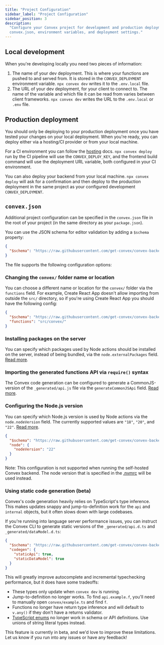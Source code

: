 ```yaml
---
title: "Project Configuration"
sidebar_label: "Project Configuration"
sidebar_position: 3
description:
  "Configure your Convex project for development and production deployment using
  convex.json, environment variables, and deployment settings."
---
```


## Local development

When you're developing locally you need two pieces of information:

1. The name of your dev deployment. This is where your functions are pushed to
   and served from. It is stored in the `CONVEX_DEPLOYMENT` environment
   variable. `npx convex dev` writes it to the `.env.local` file.
2. The URL of your dev deployment, for your client to connect to. The name of
   the variable and which file it can be read from varies between client
   frameworks. `npx convex dev` writes the URL to the `.env.local` or `.env`
   file.

## Production deployment

You should only be deploying to your production deployment once you have tested
your changes on your local deployment. When you're ready, you can deploy either
via a hosting/CI provider or from your local machine.

For a CI environment you can follow the
[hosting](/production/hosting/hosting.mdx) docs. `npx convex deploy` run by the
CI pipeline will use the `CONVEX_DEPLOY_KEY`, and the frontend build command
will use the deployment URL variable, both configured in your CI environment.

You can also deploy your backend from your local machine. `npx convex deploy`
will ask for a confirmation and then deploy to the production deployment in the
same project as your configured development `CONVEX_DEPLOYMENT`.

## `convex.json`

Additional project configuration can be specified in the `convex.json` file in
the root of your project (in the same directory as your `package.json`).

You can use the JSON schema for editor validation by adding a `$schema`
property:

```json title="convex.json"
{
  "$schema": "https://raw.githubusercontent.com/get-convex/convex-backend/refs/heads/main/npm-packages/convex/schemas/convex.schema.json"
}
```

The file supports the following configuration options:

### Changing the `convex/` folder name or location

You can choose a different name or location for the `convex/` folder via the
`functions` field. For example, Create React App doesn't allow importing from
outside the `src/` directory, so if you're using Create React App you should
have the following config:

```json title="convex.json"
{
  "$schema": "https://raw.githubusercontent.com/get-convex/convex-backend/refs/heads/main/npm-packages/convex/schemas/convex.schema.json",
  "functions": "src/convex/"
}
```

### Installing packages on the server

You can specify which packages used by Node actions should be installed on the
server, instead of being bundled, via the `node.externalPackages` field.
[Read more](/functions/bundling.mdx#external-packages).

### Importing the generated functions API via `require()` syntax

The Convex code generation can be configured to generate a CommonJS-version of
the `_generated/api.js` file via the `generateCommonJSApi` field.
[Read more](/client/javascript/node.mdx#javascript-with-commonjs-require-syntax).

### Configuring the Node.js version

You can specify which Node.js version is used by Node actions via the
`node.nodeVersion` field. The currently supported values are `"18"`, `"20"`, and
`"22"`. [Read more](/functions/runtimes.mdx#nodejs-version-configuration).

```json title="convex.json"
{
  "$schema": "https://raw.githubusercontent.com/get-convex/convex-backend/refs/heads/main/npm-packages/convex/schemas/convex.schema.json",
  "node": {
    "nodeVersion": "22"
  }
}
```

Note: This configuration is not supported when running the self-hosted Convex
backend. The node version that is specified in the
[.nvmrc](https://github.com/get-convex/convex-backend/blob/main/.nvmrc) will be
used instead.

### Using static code generation (beta)

Convex's code generation heavily relies on TypeScript's type inference. This
makes updates snappy and jump-to-definition work for the `api` and `internal`
objects, but it often slows down with large codebases.

If you're running into language server performance issues, you can instruct the
Convex CLI to generate static versions of the `_generated/api.d.ts` and
`_generated/dataModel.d.ts`:

```json title="convex.json"
{
  "$schema": "https://raw.githubusercontent.com/get-convex/convex-backend/refs/heads/main/npm-packages/convex/schemas/convex.schema.json",
  "codegen": {
    "staticApi": true,
    "staticDataModel": true
  }
}
```

This will greatly improve autocomplete and incremental typechecking performance,
but it does have some tradeoffs:

- These types only update when `convex dev` is running.
- Jump-to-definition no longer works. To find `api.example.f`, you'll need to
  manually open `convex/example.ts` and find `f`.
- Functions no longer have return type inference and will default to `v.any()`
  if they don't have a returns validator.
- [TypeScript enums](https://www.typescriptlang.org/docs/handbook/enums.html) no
  longer work in schema or API definitions. Use unions of string literal types
  instead.

This feature is currently in beta, and we'd love to improve these limitations.
Let us know if you run into any issues or have any feedback!
